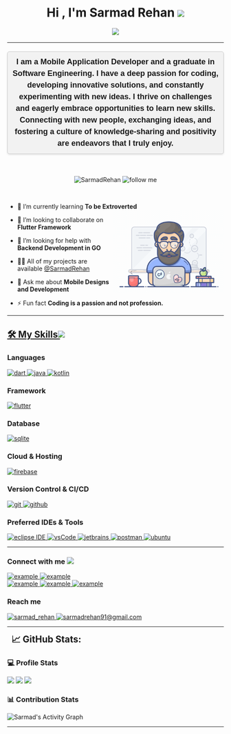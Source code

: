 <!--First Heading-->
<h1 align="center">Hi , I'm Sarmad Rehan <img src="https://media.giphy.com/media/hvRJCLFzcasrR4ia7z/giphy.gif" width="35"></h1>
<!--Typing-->
<p align="center">
  <a href="https://github.com/DenverCoder1/readme-typing-svg"><img src="https://readme-typing-svg.herokuapp.com?lines=Mobile+Application+Developer;Transforming+Ideas+into+Mobile+Reality;Android%20|%20Flutter%20%20Enthusiast;Innovate.%20Create.%20Mobilize.;Always%20learning%20new%20things&center=true&width=500&height=50"></a>
</p>
<!--Profile Summary-->
<hr/>
<h4 align="center" style="font-family: Arial, sans-serif; font-size: 18px; line-height: 1.5; text-align: center; margin: 20px auto; padding: 10px; max-width: 600px; background-color: #f2f2f2; border: 1px solid #ccc; border-radius: 5px; box-shadow: 0 2px 4px rgba(0, 0, 0, 0.1);">I am a Mobile Application Developer and a graduate in Software Engineering. I have a deep passion for coding, developing innovative solutions, and constantly experimenting with new ideas. I thrive on challenges and eagerly embrace opportunities to learn new skills. Connecting with new people, exchanging ideas, and fostering a culture of knowledge-sharing and positivity are endeavors that I truly enjoy.</h4>
<br>
<!--Profile Views & Followers-->
<p align="center"> <img src="https://komarev.com/ghpvc/?username=SarmadRehan&label=Profile%20views&color=0e75b6&style=plastic" alt="SarmadRehan"/> 
<img src= "https://img.shields.io/github/followers/SarmadRehan?label=Follow&style=social)](https://github.com/SarmadRehan)" alt="follow me" /></p>
<br/>

- 🌱 I’m currently learning **To be Extroverted** <img align="right" style="width:16rem; height:auto" src="https://raw.githubusercontent.com/Elanza-48/Elanza-48/41a4790484e268102dfdab2b7c59d440d3ffafab/resources/img/geek.gif"/>

- 👯 I’m looking to collaborate on **Flutter Framework**

- 🤝 I’m looking for help with **Backend Development in GO**

- 👨‍💻 All of my projects are available [@SarmadRehan](github.com/SarmadRehan)

- 💬 Ask me about **Mobile Designs and Development**

- ⚡ Fun fact **Coding is a passion and not profession.**


---


<h2 align="left"><u><b>🛠️ My Skills  </b></u><img src = "https://media2.giphy.com/media/QssGEmpkyEOhBCb7e1/giphy.gif?cid=ecf05e47a0n3gi1bfqntqmob8g9aid1oyj2wr3ds3mg700bl&rid=giphy.gif" width = 32px style="margin: 0 -5px;"></h2>

<h3 align="left">Languages</h3>
<p align="left">
  <a href="https://dart.dev/" target="_blank"> 
    <img src="https://img.shields.io/badge/Dart-0075BA.svg?style=for-the-badge&logo=dart&logoColor=white"
      alt="dart"/>
  </a>
  <a href="https://www.java.com" target="_blank"> 
    <img src="https://img.shields.io/badge/Java-0D8AC7.svg?style=for-the-badge&logo=Java&logoColor=white" 
      alt="java"/> 
  </a>
  <a href="https://kotlinlang.org/" target="_blank"> 
    <img src="https://img.shields.io/badge/Kotlin-C520AA.svg?style=for-the-badge&logo=kotlin&logoColor=white"
      alt="kotlin"/> 
  </a>
<!--   <a href="https://go.dev/" target="_blank"> 
    <img src="https://img.shields.io/badge/Golang-00AED8.svg?style=for-the-badge&logo=go&logoColor=white"
      alt="golang"/> 
  </a>
  <a href="https://www.typescriptlang.org/" target="_blank"> 
    <img src="https://img.shields.io/badge/typescript-3178C6.svg?style=for-the-badge&logo=typescript&logoColor=white"
      alt="typescript"/>
  </a> -->
</p>

<h3 align="left">Framework</h3>
<p align="left">
      <a href="https://flutter.dev/" target="_blank">
    <img src="https://img.shields.io/badge/Flutter-02539A.svg?style=for-the-badge&logo=flutter&logoColor=white"
      alt="flutter"/>
  </a>
</p>

<!--<h3 align="left">Backend</h3>
 <p align="left">
  <a href="https://go.dev/" target="_blank"> 
    <img src="https://img.shields.io/badge/Golang-00AED8.svg?style=for-the-badge&logo=go&logoColor=white"
      alt="golang"/> 
  </a> 
</p>-->

<h3 align="left">Database</h3>
<p align="left">
  <a href="https://www.sqlite.org/" target="_blank"> 
    <img src="https://img.shields.io/badge/sqlite-003B57.svg?style=for-the-badge&logo=sqlite&logoColor=white"
      alt="sqlite"/> 
  </a>
<!--   <a href="https://www.mongodb.com/" target="_blank"> 
    <img src="https://img.shields.io/badge/mongodb-47A248.svg?style=for-the-badge&logo=mongodb&logoColor=white"
      alt="mongodb"/> 
  </a>  -->
</p>

<h3 align="left">Cloud & Hosting</h3>
<p align="left">
  <a href="https://firebase.google.com/" target="_blank">
    <img src="https://img.shields.io/badge/firebase-F5820D.svg?style=for-the-badge&logo=firebase&logoColor=white" alt="firebase"/>
  </a>
<!--   <a href="https://heroku.com" target="_blank"> 
    <img src="https://img.shields.io/badge/heroku-430098.svg?style=for-the-badge&logo=heroku&logoColor=white"
      alt="heroku"/>
  </a> 
</p>

<!-- <h3 align="left">Testing</h3>
<p align="left"> 
  <a href="https://www.selenium.dev" target="_blank"> 
    <img src="https://img.shields.io/badge/selenium-43B02A.svg?style=for-the-badge&logo=selenium&logoColor=white"
      alt="selenium" /> 
  </a> 
  <a href="https://junit.org/junit5/" target="_blank"> 
    <img src="https://img.shields.io/badge/junit-25A162.svg?style=for-the-badge&logo=junit5&logoColor=white" alt="junit5" /> 
  </a>
</p>   -->

<h3 align="left">Version Control & CI/CD</h3>
<p align="left">
  <a href="https://git-scm.com/" target="_blank">
    <img src="https://img.shields.io/badge/git-F05032.svg?style=for-the-badge&logo=git&logoColor=white"
      alt="git"/>
  </a>
  <a href="https://github.com/SarmadRehan" target="_blank">
    <img src="https://img.shields.io/badge/github-181717.svg?style=for-the-badge&logo=github&logoColor=white" alt="github" />
  </a>
<!--     <a href="https://circleci.com" target="_blank">
    <img src="https://img.shields.io/badge/CircleCI-343434.svg?style=for-the-badge&logo=circleci&logoColor=white"
      alt="docker"/>
  </a>
  <a href="https://www.jenkins.io" target="_blank"> 
    <img src="https://img.shields.io/badge/jenkins-D24939.svg?style=for-the-badge&logo=jenkins&logoColor=white" alt="jenkins"/> 
  </a> -->
</p>

<h3 align="left">Preferred IDEs  & Tools</h3>
<p align="left"> 
  <a href="https://developer.android.com/studio" target="_blank">
    <img src="https://img.shields.io/badge/Android Studio-3DDC84.svg?style=for-the-badge&logo=androidstudio&logoColor=white" alt="eclipse IDE"/> 
  </a>
  <a href="https://code.visualstudio.com/" target="_blank">
    <img src="https://img.shields.io/badge/vscode-007ACC.svg?style=for-the-badge&logo=visualstudiocode&logoColor=white" alt="vsCode"/> 
  </a>
  <a href="https://www.jetbrains.com/" target="_blank">
    <img src="https://img.shields.io/badge/jetbrains%20IDE-000000.svg?style=for-the-badge&logo=jetbrains&logoColor=white" alt="jetbrains" />
  </a>
  <a href="https://postman.com" target="_blank"> 
    <img src="https://img.shields.io/badge/postman-FF6C37.svg?style=for-the-badge&logo=postman&logoColor=white" alt="postman"/>
  </a>
  <a href="https://ubuntu.com/" target="_blank"> 
    <img src="https://img.shields.io/badge/ubuntu-E95420.svg?style=for-the-badge&logo=ubuntu&logoColor=white" alt="ubuntu"/>
  </a>
</p>

----

<h3 align="left">Connect with me <img src='https://raw.githubusercontent.com/ShahriarShafin/ShahriarShafin/main/Assets/handshake.gif' width="100px"></h3>

<div style="margin-top:10px" align="left">
  <div>
    <a  href="https://dev.to/sarmadrehan" target="_blank">
      <img src="https://img.shields.io/badge/DEV.to-0A0A0A.svg?style=for-the-badge&logo=devdotto&logoColor=white" alt="example"/>
    </a>
    <a href="https://medium.com/@example" target="_blank">
      <img src="https://img.shields.io/badge/medium-000000.svg?style=for-the-badge&logo=medium&logoColor=white" alt="example"/>
    </a> 
  </div>
  <div>
    <a  href="https://linkedin.com/in/sarmad-rehan" target="_blank">
      <img src="https://img.shields.io/badge/Linked%20In-0A66C2.svg?style=for-the-badge&logo=linkedin&logoColor=white" alt="example"/>
    </a>
    <a href="https://twitter.com/Sarmad_Rehan_" target="_blank">
      <img src="https://img.shields.io/badge/Twitter-1DA1F2.svg?style=for-the-badge&logo=twitter&logoColor=white" alt="example"/>
    </a>
    <a href="https://instagram.com/sarmad_rehan_" target="_blank">
      <img src="https://img.shields.io/badge/Instagram-C13584.svg?style=for-the-badge&logo=instagram&logoColor=white" alt="example"/>
    </a>
  </div>
</div>

<h3 align="left">Reach me</h3>

<p align="left">
  <a  href="https://t.me/sarmad_rehan" target="_blank">
    <img src="https://img.shields.io/badge/Telegram-26A5E4.svg?style=for-the-badge&logo=telegram&logoColor=white" alt="sarmad_rehan"/>
  </a>
  <a href="mailto:sarmad.rehann@gmail.com.com?subject=Feedback%20From%20Github&body=Hello," target="_blank">
    <img src="https://img.shields.io/badge/Gmail-BB001B.svg?style=for-the-badge&logo=gmail&logoColor=white" alt="sarmadrehan91@gmail.com"/>
  </a>
</p>

----

<div align="left">
<h2 align="left" style="margin: 5px 10px;">📈 GitHub Stats:</h2> 


### 💻 Profile Stats
[![](https://github-readme-stats.vercel.app/api?username=SarmadRehan&show_icons=true&theme=tokyonight&locale=en)](https://github.com/SarmadRehan)
[![](https://github-readme-streak-stats.herokuapp.com/?user=SarmadRehan&theme=material-palenight)](https://github.com/SarmadRehan)
![](https://github-readme-stats.vercel.app/api/top-langs/?username=SarmadRehan&theme=tokyonight&hide_border=false&include_all_commits=true&count_private=false&layout=compact)
</div>

### 📊 Contribution Stats

<img alt="Sarmad's Activity Graph" src="https://github-readme-activity-graph.cyclic.app/graph/?username=SarmadRehan&bg_color=1F222E&color=F8D866&line=F85D7F&point=FFFFFF"/>


------
